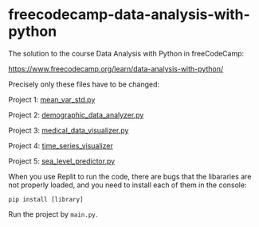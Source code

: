 # freecodecamp-data-analysis-with-python

The solution to the course Data Analysis with Python in freeCodeCamp:

https://www.freecodecamp.org/learn/data-analysis-with-python/

Precisely only these files have to be changed:

Project 1: [mean_var_std.py](./1-mean-variance-standard-deviation-calculator/mean_var_std.py)

Project 2: [demographic_data_analyzer.py](./2-demographic-data-analyzer/demographic_data_analyzer.py)

Project 3: [medical_data_visualizer.py](./3-medical-data-visualizer/medical_data_visualizer.py)

Project 4: [time_series_visualizer](./4-page-view-time-series-visualizer/time_series_visualizer.py)

Project 5: [sea_level_predictor.py](./5-sea-level-predictor/sea_level_predictor.py)

When you use Replit to run the code, there are bugs that the libararies are not properly loaded, and you need to install each of them in the console:

`pip install [library]`

Run the project by `main.py`.

